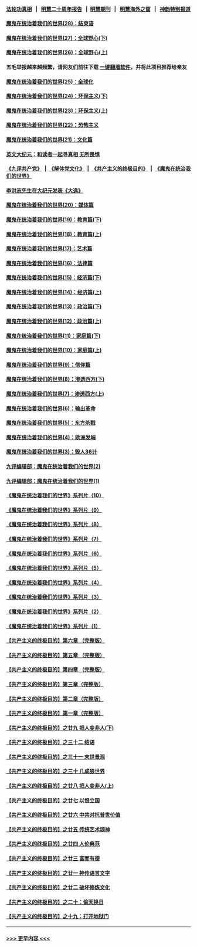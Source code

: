 #### [法轮功真相](https://github.com/gfw-breaker/truth/blob/master/README.md?t=0) &nbsp;&nbsp;|&nbsp;&nbsp; [明慧二十周年报告](https://github.com/gfw-breaker/mh-reports/blob/master/README.md?t=0) &nbsp;&nbsp;|&nbsp;&nbsp;[明慧期刊](https://github.com/gfw-breaker/mh-qikan) &nbsp;&nbsp;|&nbsp;&nbsp; [明慧海外之窗](https://github.com/gfw-breaker/mh-news/blob/master/README.md?t=0) &nbsp;&nbsp;|&nbsp;&nbsp; [神韵特别报道](https://github.com/gfw-breaker/mh-news/blob/master/shenyun.md?t=0)
#### [魔鬼在统治着我们的世界(28)：结束语](../pages/nsc422/n10936246.md?t=07181801) 
#### [魔鬼在统治着我们的世界(27)：全球野心(下)](../pages/nsc422/n10928319.md?t=07181801) 
#### [魔鬼在统治着我们的世界(26)：全球野心(上)](../pages/nsc422/n10900318.md?t=07181801) 
#### 五毛举报越来越频繁，请网友们前往下载 [一键翻墙软件](https://github.com/gfw-breaker/ssr-accounts)，并将此项目推荐给亲友
#### [魔鬼在统治着我们的世界(25)：全球化](../pages/nsc422/n10788205.md?t=07181801) 
#### [魔鬼在统治着我们的世界(24)：环保主义(下)](../pages/nsc422/n10695307.md?t=07181801) 
#### [魔鬼在统治着我们的世界(23)：环保主义(上)](../pages/nsc422/n10688613.md?t=07181801) 
#### [魔鬼在统治着我们的世界(22)：恐怖主义](../pages/nsc422/n10614727.md?t=07181801) 
#### [魔鬼在统治着我们的世界(21)：文化篇](../pages/nsc422/n10597706.md?t=07181801) 
#### [英文大纪元：和读者一起寻真相 无所畏惧](../pages/nsc422/n12542027.md?t=07181801) 
#### [《九评共产党》](https://github.com/begood0513/9ping.md/blob/master/README.md) &nbsp;|&nbsp; [《解体党文化》](../../../../jtdwh.md/blob/master/README.md)  &nbsp;|&nbsp; [《共产主义的终极目的》](../../../../gczydzjmd.md/blob/master/README.md) &nbsp;|&nbsp; [《魔鬼在统治我们的世界》](../../../../mgztzwmdsj.md/blob/master/README.md) 
#### [李洪志先生在大纪元发表《大选》](../pages/nsc422/n12534746.md?t=07181801) 
#### [魔鬼在统治着我们的世界(20)：媒体篇](../pages/nsc422/n10586579.md?t=07181801) 
#### [魔鬼在统治着我们的世界(19)：教育篇(下)](../pages/nsc422/n10564808.md?t=07181801) 
#### [魔鬼在统治着我们的世界(18)：教育篇(上)](../pages/nsc422/n10526970.md?t=07181801) 
#### [魔鬼在统治着我们的世界(17)：艺术篇](../pages/nsc422/n10499093.md?t=07181801) 
#### [魔鬼在统治着我们的世界(16)：法律篇](../pages/nsc422/n10485969.md?t=07181801) 
#### [魔鬼在统治着我们的世界(15)：经济篇(下)](../pages/nsc422/n10469975.md?t=07181801) 
#### [魔鬼在统治着我们的世界(14)：经济篇(上)](../pages/nsc422/n10457370.md?t=07181801) 
#### [魔鬼在统治着我们的世界(13)：政治篇(下)](../pages/nsc422/n10448270.md?t=07181801) 
#### [魔鬼在统治着我们的世界(12)：政治篇(上)](../pages/nsc422/n10444576.md?t=07181801) 
#### [魔鬼在统治着我们的世界(11)：家庭篇(下)](../pages/nsc422/n10440961.md?t=07181801) 
#### [魔鬼在统治着我们的世界(10)：家庭篇(上)](../pages/nsc422/n10435448.md?t=07181801) 
#### [魔鬼在统治着我们的世界(9)：信仰篇](../pages/nsc422/n10432159.md?t=07181801) 
#### [魔鬼在统治着我们的世界(8)：渗透西方(下)](../pages/nsc422/n10429603.md?t=07181801) 
#### [魔鬼在统治着我们的世界(7)：渗透西方(上)](../pages/nsc422/n10426013.md?t=07181801) 
#### [魔鬼在统治着我们的世界(6)：输出革命](../pages/nsc422/n10421536.md?t=07181801) 
#### [魔鬼在统治着我们的世界(5)：东方杀戮](../pages/nsc422/n10417707.md?t=07181801) 
#### [魔鬼在统治着我们的世界(4)：欧洲发端](../pages/nsc422/n10414890.md?t=07181801) 
#### [魔鬼在统治着我们的世界(3)：毁人36计](../pages/nsc422/n10411583.md?t=07181801) 
#### [九评编辑部：魔鬼在统治着我们的世界(2)](../pages/nsc422/n10410036.md?t=07181801) 
#### [九评编辑部：魔鬼在统治着我们的世界(1)](../pages/nsc422/n10406825.md?t=07181801) 
#### [《魔鬼在统治着我们的世界》系列片（10）](../pages/nsc422/n12292670.md?t=07181801) 
#### [《魔鬼在统治着我们的世界》系列片（9）](../pages/nsc422/n12290859.md?t=07181801) 
#### [《魔鬼在统治着我们的世界》系列片（8）](../pages/nsc422/n12287445.md?t=07181801) 
#### [《魔鬼在统治着我们的世界》系列片（7）](../pages/nsc422/n12283425.md?t=07181801) 
#### [《魔鬼在统治着我们的世界》系列片（6）](../pages/nsc422/n12282314.md?t=07181801) 
#### [《魔鬼在统治着我们的世界》系列片（5）](../pages/nsc422/n12281419.md?t=07181801) 
#### [《魔鬼在统治着我们的世界》系列片（4）](../pages/nsc422/n12274024.md?t=07181801) 
#### [《魔鬼在统治着我们的世界》系列片（3）](../pages/nsc422/n12271322.md?t=07181801) 
#### [《魔鬼在统治着我们的世界》系列片（2）](../pages/nsc422/n12269049.md?t=07181801) 
#### [《魔鬼在统治着我们的世界》系列片（1）](../pages/nsc422/n12267575.md?t=07181801) 
#### [【共产主义的终极目的】第六章 （完整版）](../pages/nsc422/n11428913.md?t=07181801) 
#### [【共产主义的终极目的】第五章 （完整版）](../pages/nsc422/n11428912.md?t=07181801) 
#### [【共产主义的终极目的】第四章 （完整版）](../pages/nsc422/n11428907.md?t=07181801) 
#### [【共产主义的终极目的】第三章（完整版）](../pages/nsc422/n11428848.md?t=07181801) 
#### [【共产主义的终极目的】第二章（完整版）](../pages/nsc422/n11428831.md?t=07181801) 
#### [【共产主义的终极目的】第一章（完整版）](../pages/nsc422/n11417651.md?t=07181801) 
#### [【共产主义的终极目的】之廿九 把人变非人(下)](../pages/nsc422/n11344140.md?t=07181801) 
#### [【共产主义的终极目的】之三十二 结语](../pages/nsc422/n11360535.md?t=07181801) 
#### [【共产主义的终极目的】之三十一 末世景观](../pages/nsc422/n11351129.md?t=07181801) 
#### [【共产主义的终极目的】之三十 几成狼世界](../pages/nsc422/n11348280.md?t=07181801) 
#### [【共产主义的终极目的】之廿八 把人变非人(上)](../pages/nsc422/n11340492.md?t=07181801) 
#### [【共产主义的终极目的】之廿七 以恨立国](../pages/nsc422/n11336944.md?t=07181801) 
#### [【共产主义的终极目的】之廿六 中共对抗普世价值](../pages/nsc422/n11324785.md?t=07181801) 
#### [【共产主义的终极目的】之廿五 传统艺术颂神](../pages/nsc422/n11296396.md?t=07181801) 
#### [【共产主义的终极目的】之廿四 人伦典范](../pages/nsc422/n11296397.md?t=07181801) 
#### [【共产主义的终极目的】之廿三 富而有德](../pages/nsc422/n11283598.md?t=07181801) 
#### [【共产主义的终极目的】之廿一 神传语言文字](../pages/nsc422/n11263265.md?t=07181801) 
#### [【共产主义的终极目的】之廿二 破坏修炼文化](../pages/nsc422/n11245728.md?t=07181801) 
#### [【共产主义的终极目的】之二十：偷天换日](../pages/nsc422/n11238846.md?t=07181801) 
#### [【共产主义的终极目的】之十九：打开地狱门](../pages/nsc422/n11206376.md?t=07181801) 

----
#### [ >>> 更早内容 <<< ](../indexes/nsc422-earlier.md)
